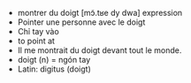 
- montrer du doigt	[mɔ̃.tʁe dy dwa]	expression
- Pointer une personne avec le doigt
- Chỉ tay vào
- to point at
- Il me montrait du doigt devant tout le monde.
- doigt (n) = ngón tay
- Latin: digitus (doigt)